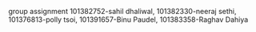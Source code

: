 group assignment
101382752-sahil dhaliwal,
101382330-neeraj sethi,
101376813-polly tsoi,
101391657-Binu Paudel,
101383358-Raghav Dahiya
